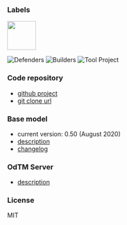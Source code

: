 ### Labels

<img src="assets/images/common/owasp_level_incubator.svg" width="66">

![Defenders](assets/images/common/owasp_defenders.svg)
![Builders](assets/images/common/owasp_builders.svg)
![Tool Project](assets/images/common/owasp_tool_project.svg)


### Code repository

* [github project](https://github.com/OWASP/OdTM/)
* [git clone url](https://github.com/OWASP/OdTM.git)

### Base model

* current version: 0.50 (August 2020)
* [description](https://github.com/OWASP/OdTM/blob/master/docs/BASEMODEL.md)
* [changelog](https://github.com/OWASP/OdTM/blob/master/docs/BASEMODEL_changelog.md)

### OdTM Server

* [description](https://github.com/nets4geeks/OdTM/tree/master/applications/OdTMServer/README.md)

### License

MIT

